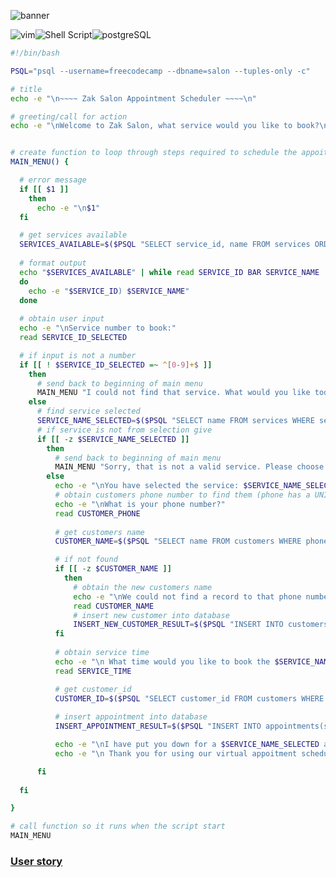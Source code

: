 ![banner](https://github.com/z-bj/Haircut-Spot-Appointment-Scheduler/blob/master/haircut-spot-banner.jpg)

![vim](https://img.shields.io/badge/Vim-019733.svg?style=for-the-badge&logo=Vim&logoColor=white)![Shell Script](https://img.shields.io/badge/shell_script-%23121011.svg?style=for-the-badge&logo=gnu-bash&logoColor=white)![postgreSQL](https://camo.githubusercontent.com/281c069a2703e948b536500b9fd808cb4fb2496b3b66741db4013a2c89e91986/68747470733a2f2f696d672e736869656c64732e696f2f62616467652f506f737467726553514c2d3331363139323f7374796c653d666f722d7468652d6261646765266c6f676f3d706f737467726573716c266c6f676f436f6c6f723d7768697465)

``` bash
#!/bin/bash

PSQL="psql --username=freecodecamp --dbname=salon --tuples-only -c"

# title
echo -e "\n~~~~ Zak Salon Appointment Scheduler ~~~~\n"

# greeting/call for action
echo -e "\nWelcome to Zak Salon, what service would you like to book?\n"


# create function to loop through steps required to schedule the appoitment and update database
MAIN_MENU() {

  # error message
  if [[ $1 ]]
    then
      echo -e "\n$1"
  fi

  # get services available
  SERVICES_AVAILABLE=$($PSQL "SELECT service_id, name FROM services ORDER BY service_id")
  
  # format output
  echo "$SERVICES_AVAILABLE" | while read SERVICE_ID BAR SERVICE_NAME
  do 
    echo -e "$SERVICE_ID) $SERVICE_NAME"
  done
 
  # obtain user input
  echo -e "\nService number to book:"
  read SERVICE_ID_SELECTED

  # if input is not a number
  if [[ ! $SERVICE_ID_SELECTED =~ ^[0-9]+$ ]]
    then
      # send back to beginning of main menu
      MAIN_MENU "I could not find that service. What would you like today?"
    else
      # find service selected
      SERVICE_NAME_SELECTED=$($PSQL "SELECT name FROM services WHERE service_id = $SERVICE_ID_SELECTED")
      # if service is not from selection give
      if [[ -z $SERVICE_NAME_SELECTED ]]
        then
          # send back to beginning of main menu
          MAIN_MENU "Sorry, that is not a valid service. Please choose again."
        else
          echo -e "\nYou have selected the service: $SERVICE_NAME_SELECTED"
          # obtain customers phone number to find them (phone has a UNIQUE constraint in the database)
          echo -e "\nWhat is your phone number?"
          read CUSTOMER_PHONE
          
          # get customers name
          CUSTOMER_NAME=$($PSQL "SELECT name FROM customers WHERE phone='$CUSTOMER_PHONE'")

          # if not found
          if [[ -z $CUSTOMER_NAME ]]
            then
              # obtain the new customers name
              echo -e "\nWe could not find a record to that phone number. What is your name?"
              read CUSTOMER_NAME
              # insert new customer into database
              INSERT_NEW_CUSTOMER_RESULT=$($PSQL "INSERT INTO customers(phone, name) VALUES('$CUSTOMER_PHONE','$CUSTOMER_NAME')")
          fi
          
          # obtain service time
          echo -e "\n What time would you like to book the $SERVICE_NAME_SELECTED service, $CUSTOMER_NAME?"
          read SERVICE_TIME

          # get customer_id
          CUSTOMER_ID=$($PSQL "SELECT customer_id FROM customers WHERE phone='$CUSTOMER_PHONE'")
          
          # insert appointment into database
          INSERT_APPOINTMENT_RESULT=$($PSQL "INSERT INTO appointments(service_id, customer_id, time) VALUES ($SERVICE_ID_SELECTED,$CUSTOMER_ID,'$SERVICE_TIME')")

          echo -e "\nI have put you down for a $SERVICE_NAME_SELECTED at $SERVICE_TIME, $CUSTOMER_NAME."
          echo -e "\n Thank you for using our virtual appoitment scheduler. See you soon!"

      fi 
      
  fi

}

# call function so it runs when the script start
MAIN_MENU

```

### [User story](https://github.com/z-bj/Haircut-Spot-Appointment-Scheduler/blob/master/User_story.md)
